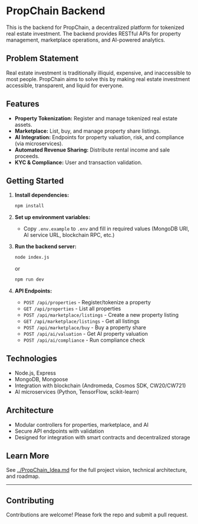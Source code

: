 # PropChain Backend

This is the backend for PropChain, a decentralized platform for tokenized real estate investment. The backend provides RESTful APIs for property management, marketplace operations, and AI-powered analytics.

## Problem Statement

Real estate investment is traditionally illiquid, expensive, and inaccessible to most people. PropChain aims to solve this by making real estate investment accessible, transparent, and liquid for everyone.

## Features

- **Property Tokenization:** Register and manage tokenized real estate assets.
- **Marketplace:** List, buy, and manage property share listings.
- **AI Integration:** Endpoints for property valuation, risk, and compliance (via microservices).
- **Automated Revenue Sharing:** Distribute rental income and sale proceeds.
- **KYC & Compliance:** User and transaction validation.

## Getting Started

1. **Install dependencies:**
   ```bash
   npm install
   ```

2. **Set up environment variables:**
   - Copy `.env.example` to `.env` and fill in required values (MongoDB URI, AI service URL, blockchain RPC, etc.)

3. **Run the backend server:**
   ```bash
   node index.js
   ```
   or
   ```bash
   npm run dev
   ```

4. **API Endpoints:**
   - `POST /api/properties` - Register/tokenize a property
   - `GET /api/properties` - List all properties
   - `POST /api/marketplace/listings` - Create a new property listing
   - `GET /api/marketplace/listings` - Get all listings
   - `POST /api/marketplace/buy` - Buy a property share
   - `POST /api/ai/valuation` - Get AI property valuation
   - `POST /api/ai/compliance` - Run compliance check

## Technologies

- Node.js, Express
- MongoDB, Mongoose
- Integration with blockchain (Andromeda, Cosmos SDK, CW20/CW721)
- AI microservices (Python, TensorFlow, scikit-learn)

## Architecture

- Modular controllers for properties, marketplace, and AI
- Secure API endpoints with validation
- Designed for integration with smart contracts and decentralized storage

## Learn More

See [../PropChain_Idea.md](../PropChain_Idea.md) for the full project vision, technical architecture, and roadmap.

---

## Contributing

Contributions are welcome! Please fork the repo and submit a pull request.
